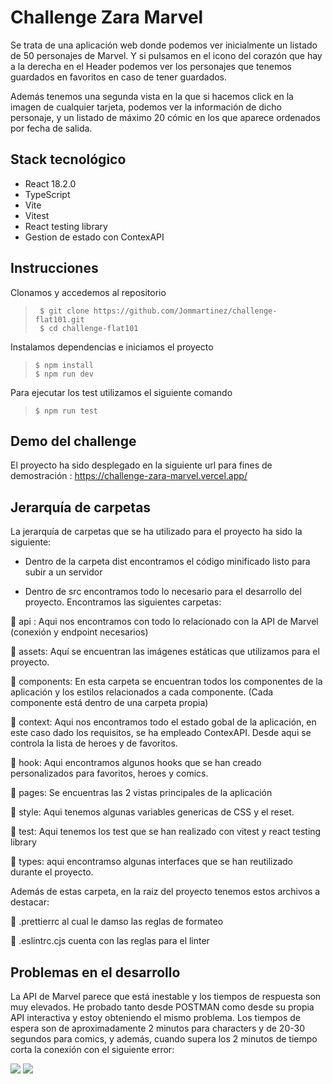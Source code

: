 # Challenge Zara Marvel

Se trata de una aplicación web donde podemos ver inicialmente un listado de 50 personajes de Marvel. Y si pulsamos en el icono del corazón que hay a la derecha en el Header podemos ver los personajes que tenemos guardados en favoritos en caso de tener guardados.

Además tenemos una segunda vista en la que si hacemos click en la imagen de cualquier tarjeta, podemos ver la información de dicho personaje, y un listado de máximo 20 cómic en los que aparece ordenados por fecha de salida.

## Stack tecnológico

- React 18.2.0
- TypeScript
- Vite
- Vitest
- React testing library
- Gestion de estado con ContexAPI

## Instrucciones

Clonamos y accedemos al repositorio

> ```console
>  $ git clone https://github.com/Jommartinez/challenge-flat101.git
>  $ cd challenge-flat101
> ```

Instalamos dependencias e iniciamos el proyecto

> ```console
> $ npm install
> $ npm run dev
> ```

Para ejecutar los test utilizamos el siguiente comando

> ```console
> $ npm run test
> ```

## Demo del challenge

El proyecto ha sido desplegado en la siguiente url para fines de demostración : https://challenge-zara-marvel.vercel.app/

## Jerarquía de carpetas

La jerarquía de carpetas que se ha utilizado para el proyecto ha sido la siguiente:

- Dentro de la carpeta dist encontramos el código minificado listo para subir a un servidor

- Dentro de src encontramos todo lo necesario para el desarrollo del proyecto. Encontramos las siguientes carpetas:

📂 api : Aqui nos encontramos con todo lo relacionado con la API de Marvel (conexión y endpoint necesarios)

📂 assets: Aquí se encuentran las imágenes estáticas que utilizamos para el proyecto.

📂 components: En esta carpeta se encuentran todos los componentes de la aplicación y los estilos relacionados a cada componente. (Cada componente está dentro de una carpeta propia)

📂 context: Aqui nos encontramos todo el estado gobal de la aplicación, en este caso dado los requisitos, se ha empleado ContexAPI. Desde aqui se controla la lista de heroes y de favoritos.

📂 hook: Aqui encontramos algunos hooks que se han creado personalizados para favoritos, heroes y comics.

📂 pages: Se encuentras las 2 vistas principales de la aplicación

📂 style: Aqui tenemos algunas variables genericas de CSS y el reset.

📂 test: Aqui tenemos los test que se han realizado con vitest y react testing library

📂 types: aqui encontramso algunas interfaces que se han reutilizado durante el proyecto.

Además de estas carpeta, en la raiz del proyecto tenemos estos archivos a destacar:

📜 .prettierrc al cual le damso las reglas de formateo

📜 .eslintrc.cjs cuenta con las reglas para el linter

## Problemas en el desarrollo

La API de Marvel parece que está inestable y los tiempos de respuesta son muy elevados. He probado tanto desde POSTMAN como desde su propia API interactiva y estoy obteniendo el mismo problema. Los tiempos de espera son de aproximadamente 2 minutos para characters y de 20-30 segundos para comics, y además, cuando supera los 2 minutos de tiempo corta la conexión con el siguiente error:

 <image src="src/assets/error.png">
 <image src="src/assets/time.png">
